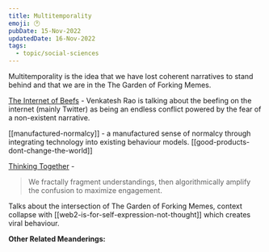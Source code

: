 ```yaml
---
title: Multitemporality
emoji: 🕐
pubDate: 15-Nov-2022
updatedDate: 16-Nov-2022
tags:
  - topic/social-sciences
---
```


Multitemporality is the idea that we have lost coherent narratives to stand behind and that we are in the The Garden of Forking Memes.

[The Internet of Beefs](https://www.ribbonfarm.com/2020/01/16/the-internet-of-beefs/) - Venkatesh Rao is talking about the beefing on the internet (mainly Twitter) as being an endless conflict powered by the fear of a non-existent narrative.

[[manufactured-normalcy]] - a manufactured sense of normalcy through integrating technology into existing behaviour models. [[good-products-dont-change-the-world]]

[Thinking Together](https://subconscious.substack.com/p/thinking-together) - 

>We fractally fragment understandings, then algorithmically amplify the confusion to maximize engagement.

Talks about the intersection of The Garden of Forking Memes, context collapse with [[web2-is-for-self-expression-not-thought]] which creates viral behaviour.

**Other Related Meanderings:**

